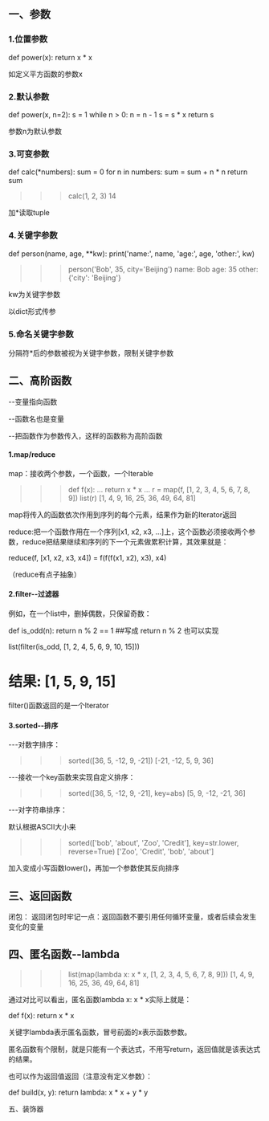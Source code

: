 

## 一、参数

### 1.位置参数

def power(x):
    return x * x

如定义平方函数的参数x





### 2.默认参数

def power(x, n=2):
    s = 1
    while n > 0:
        n = n - 1
        s = s * x
    return s

参数n为默认参数



### 3.可变参数

def calc(*numbers):
    sum = 0
    for n in numbers:
        sum = sum + n * n
    return sum

>>> calc(1, 2, 3)
14

加*读取tuple



### 4.关键字参数

def person(name, age, **kw):
    print('name:', name, 'age:', age, 'other:', kw)

>>> person('Bob', 35, city='Beijing')
name: Bob age: 35 other: {'city': 'Beijing'}

kw为关键字参数

以dict形式传参



### 5.命名关键字参数

分隔符*后的参数被视为关键字参数，限制关键字参数



## 二、高阶函数

--变量指向函数

--函数名也是变量

--把函数作为参数传入，这样的函数称为高阶函数

#### 1.map/reduce

map：接收两个参数，一个函数，一个Iterable

>>> def f(x):
...     return x * x
...
>>> r = map(f, [1, 2, 3, 4, 5, 6, 7, 8, 9])
>>> list(r)
[1, 4, 9, 16, 25, 36, 49, 64, 81]

map将传入的函数依次作用到序列的每个元素，结果作为新的Iterator返回

reduce:把一个函数作用在一个序列[x1, x2, x3, ...]上，这个函数必须接收两个参数，reduce把结果继续和序列的下一个元素做累积计算，其效果就是：

reduce(f, [x1, x2, x3, x4]) = f(f(f(x1, x2), x3), x4)

（reduce有点子抽象）



#### 2.filter--过滤器

例如，在一个list中，删掉偶数，只保留奇数：

def is_odd(n):
    return n % 2 == 1 ##写成 return n % 2 也可以实现

list(filter(is_odd, [1, 2, 4, 5, 6, 9, 10, 15]))
# 结果: [1, 5, 9, 15]

filter()函数返回的是一个Iterator



#### 3.sorted--排序

---对数字排序：

>>> sorted([36, 5, -12, 9, -21])
[-21, -12, 5, 9, 36]

---接收一个key函数来实现自定义排序：

>>> sorted([36, 5, -12, 9, -21], key=abs)
[5, 9, -12, -21, 36]

---对字符串排序：

默认根据ASCII大小来

>>> sorted(['bob', 'about', 'Zoo', 'Credit'], key=str.lower, reverse=True)
['Zoo', 'Credit', 'bob', 'about']

加入变成小写函数lower()，再加一个参数使其反向排序





## 三、返回函数

 闭包： 返回闭包时牢记一点：返回函数不要引用任何循环变量，或者后续会发生变化的变量





## 四、匿名函数--lambda

>>> list(map(lambda x: x * x, [1, 2, 3, 4, 5, 6, 7, 8, 9]))
[1, 4, 9, 16, 25, 36, 49, 64, 81]


通过对比可以看出，匿名函数lambda x: x * x实际上就是：

def f(x):
    return x * x


关键字lambda表示匿名函数，冒号前面的x表示函数参数。

匿名函数有个限制，就是只能有一个表达式，不用写return，返回值就是该表达式的结果。

也可以作为返回值返回（注意没有定义参数）：

def build(x, y):
    return lambda: x * x + y * y



五、装饰器



